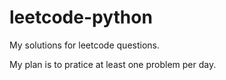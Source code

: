 # leetcode-python

My solutions for leetcode questions.

My plan is to pratice at least one problem per day.
